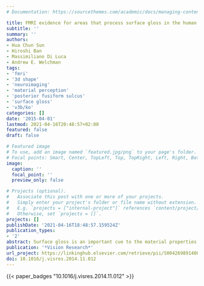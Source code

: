```yaml
---
# Documentation: https://sourcethemes.com/academic/docs/managing-content/

title: FMRI evidence for areas that process surface gloss in the human visual cortex
subtitle: ''
summary: ''
authors:
- Hua Chun Sun
- Hiroshi Ban
- Massimiliano Di Luca
- Andrew E. Welchman
tags:
- 'fmri'
- '3d shape'
- 'neuroimaging'
- 'material perception'
- 'posterior fusiform sulcus'
- 'surface gloss'
- 'v3b/ko'
categories: []
date: '2015-04-01'
lastmod: 2021-04-16T20:48:57+02:00
featured: false
draft: false

# Featured image
# To use, add an image named `featured.jpg/png` to your page's folder.
# Focal points: Smart, Center, TopLeft, Top, TopRight, Left, Right, BottomLeft, Bottom, BottomRight.
image:
  caption: ''
  focal_point: ''
  preview_only: false

# Projects (optional).
#   Associate this post with one or more of your projects.
#   Simply enter your project's folder or file name without extension.
#   E.g. `projects = ["internal-project"]` references `content/project/deep-learning/index.md`.
#   Otherwise, set `projects = []`.
projects: []
publishDate: '2021-04-16T18:48:57.159524Z'
publication_types:
- '2'
abstract: Surface gloss is an important cue to the material properties of objects. Recent progress in the study of macaque's brain has increased our understating of the areas involved in processing information about gloss, however the homologies with the human brain are not yet fully understood. Here we used human functional magnetic resonance imaging (fMRI) measurements to localize brain areas preferentially responding to glossy objects. We measured cortical activity for thirty-two rendered three-dimensional objects that had either Lambertian or specular surface properties. To control for differences in image structure, we overlaid a grid on the images and scrambled its cells. We found activations related to gloss in the posterior fusiform sulcus (pFs) and in area V3B/KO. Subsequent analysis with Granger causality mapping indicated that V3B/KO processes gloss information differently than pFs. Our results identify a small network of mid-level visual areas whose activity may be important in supporting the perception of surface gloss.
publication: '*Vision Research*'
url_project: https://linkinghub.elsevier.com/retrieve/pii/S0042698914003022
doi: 10.1016/j.visres.2014.11.012
---
```

{{< paper_badges "10.1016/j.visres.2014.11.012" >}}
